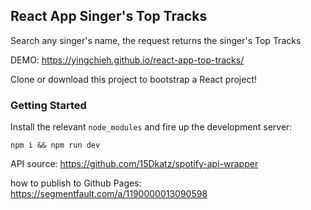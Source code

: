 ## React App Singer's Top Tracks

Search any singer's name, the request returns the singer's Top Tracks

DEMO: https://yingchieh.github.io/react-app-top-tracks/

Clone or download this project to bootstrap a React project!

### Getting Started

Install the relevant `node_modules` and fire up the development server:

```
npm i && npm run dev
```

API source: https://github.com/15Dkatz/spotify-api-wrapper

how to publish to Github Pages: https://segmentfault.com/a/1190000013090598
